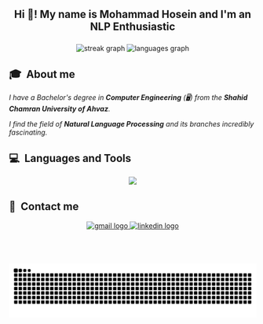 <h2 align="center">Hi 👋! My name is Mohammad Hosein and I'm an NLP Enthusiastic</h2>

###

<div align="center">
  <img src="https://streak-stats.demolab.com?user=MohammadHMazarei&locale=en&mode=daily&theme=dracula&hide_border=false&border_radius=5" height="150" alt="streak graph"  />
  <img src="https://github-readme-stats.vercel.app/api/top-langs?username=MohammadHMazarei&locale=en&hide_title=false&layout=compact&card_width=320&langs_count=6&theme=dracula&hide_border=false" height="150" alt="languages graph"  />
</div>

###

## 🎓 &nbsp;About me
*I have a Bachelor's degree in ***Computer Engineering*** (🖥️) from the ***Shahid Chamran University of Ahvaz***.*

*I find the field of ***Natural Language Processing*** and its branches incredibly fascinating.*


## 💻 &nbsp;Languages and Tools

<p align="center"><img src="https://skillicons.dev/icons?i=py,r,js,ts,java,cpp,c,latex,pytorch,tensorflow,nestjs,mongodb,postgres,redis,vscode,anaconda,git,linux,nginx,aws,&perline=20"><p>

###

## 💬 &nbsp;Contact me

<div align="center">
  <a href="mailto:mmdmazarei2002@gmail.com" rel="nofollow noreferrer">
    <img src="https://raw.githubusercontent.com/maurodesouza/profile-readme-generator/master/src/assets/icons/social/gmail/default.svg" width="47" height="35" alt="gmail logo"  />
  </a>
  <a href="https://www.linkedin.com/in/mohammad-hossein-mazarei" rel="nofollow noreferrer">
    <img src="https://raw.githubusercontent.com/maurodesouza/profile-readme-generator/master/src/assets/icons/social/linkedin/default.svg" width="47" height="35" alt="linkedin logo"  />
  </a>
</div>

###

<br clear="both">

## 

<img src="https://raw.githubusercontent.com/MohammadHMazarei/MohammadHMazarei/output/snake.svg" alt="Snake animation" />

###

<!--
**MohammadHMazarei/MohammadHMazarei** is a ✨ _special_ ✨ repository because its `README.md` (this file) appears on your GitHub profile.

Here are some ideas to get you started:

- 🔭 I’m currently working on ...
- 🌱 I’m currently learning ...
- 👯 I’m looking to collaborate on ...
- 🤔 I’m looking for help with ...
- 💬 Ask me about ...
- 📫 How to reach me: ...
- 😄 Pronouns: ...
- ⚡ Fun fact: ...
-->
